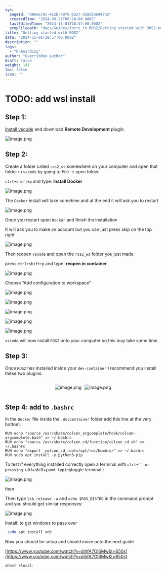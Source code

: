 ```yaml
---
sys:
  pageId: "89e0a78c-4e2b-4070-b327-d28cb0694742"
  createdTime: "2024-08-21T00:24:00.000Z"
  lastEditedTime: "2024-11-01T18:57:00.000Z"
  propFilepath: "docs/Guides/intro_to_ROS2/Getting started with ROS2.md"
title: "Getting started with ROS2"
date: "2024-11-01T18:57:00.000Z"
description: ""
tags:
  - "Onboarding"
author: "Overridden author"
draft: false
weight: 141
toc: false
icon: ""
---
```


# TODO: add wsl install

## Step 1:

[Install vscode](https://code.visualstudio.com/download) and download **Remote Development** plugin:

![image.png](https://prod-files-secure.s3.us-west-2.amazonaws.com/d518164a-d88e-44d1-a4ee-3adb3bd8bce0/efb52993-1881-4a40-b95e-6f020334f022/image.png?X-Amz-Algorithm=AWS4-HMAC-SHA256&X-Amz-Content-Sha256=UNSIGNED-PAYLOAD&X-Amz-Credential=ASIAZI2LB466XO7KP5WL%2F20250506%2Fus-west-2%2Fs3%2Faws4_request&X-Amz-Date=20250506T070926Z&X-Amz-Expires=3600&X-Amz-Security-Token=IQoJb3JpZ2luX2VjEJf%2F%2F%2F%2F%2F%2F%2F%2F%2F%2FwEaCXVzLXdlc3QtMiJIMEYCIQCPfTTJslV9YE1maxY024l4TOdr2cNrjtEhDRFew1ShPAIhAOFO6TBdBESsQobFPY6PZ3HS5CiBLzoPc46VO5N%2BukzgKv8DCD8QABoMNjM3NDIzMTgzODA1IgzjlwW5Tf1yLCKt2rQq3AMO2I%2BBq%2BEYjkZBD%2BeDAGPptfDwpRKJZdzsHGFdLtkqDBkE5dABknHo17qp7SFHC8oSuiNovWTpGz5ko%2BFXVo3ghopcuqOollOa%2BX%2BCHxfnxihvtsJn7z3%2FeQ%2BNxN4iPPiT27xEztgoYDF2uqt%2FNIIur%2FjLtIgbzu5%2FyA4VfRe9GraPBb9A3tFPlVin08e2HlmVGPb5PjYH4YwvgnSU0Ipa0HXvtDJDFfpvqu3OYknDuuWwzV47B6JQZOx1H%2Bw7QirrwLThR%2Bp7DhStFLS4YHzy%2BeiV8nNQaA%2BY7SsWYovxgNOSEgqa0BXWPt9X2y%2BoLZG%2FBjbsb63hWcON%2B8Na0dxfCaEZZ1XzsS94Ux96Zx318DihyVmAtTzX0EW%2F2JbxxUdPcTOTKnXagF8rQbyL4LGyeuQoUM2ymZccMu8iO1D3MqdiEZuXKybcgPYzzIfSYxSOeeo16I2guWXlD6xzjXhjgRc2cCg1uVKH2T%2FWHAqGZrBj%2FsB5CzIurc997uChEZC7o50erb%2FC2nhgnsUNO4ZlzrJ5me01sNTeWVIemLQT22uT1z%2BKv1M9E0Ron7qjh%2FtGRzLuCUBu1T%2BzoihDJ17gMvPfNbu5tUfdnaSkBBEs1dUqwryqAf%2FoqPeO3jC41ebABjqkAfJFV3hZOg4A4DJADJKbZnLvIeuGGOyotEJK2Kv0Lb2OVrERtWIgdmtI20Dsl4IobLTiXDA3xDbUOoeVj8GReL2k2iTyICKvPdCbwIJoAR2L8bXQGunQLLbnHC8EvBjOG6y%2FCOSh7%2FByFqhrGleZEKgHdoTKssPuQpcn9cx2phY8%2FRxM46v8yzS0JLb9wjetnmHYyz%2FhxHXT39VmQyWYru4nIt5M&X-Amz-Signature=793fd1351f3008ba5b810ed12b115a9ffc0889cd27c6b4ebef7dd28dc1f3c61b&X-Amz-SignedHeaders=host&x-id=GetObject)

## Step 2:

Create a folder called `ros2_ws` somewhere on your computer and open that folder in `vscode` by going to File → open folder 

`ctrl+shift+p` and type: **Install Docker**

![image.png](https://prod-files-secure.s3.us-west-2.amazonaws.com/d518164a-d88e-44d1-a4ee-3adb3bd8bce0/2269dc0e-1cd5-47ff-bceb-c04ad9b2eab0/image.png?X-Amz-Algorithm=AWS4-HMAC-SHA256&X-Amz-Content-Sha256=UNSIGNED-PAYLOAD&X-Amz-Credential=ASIAZI2LB466XO7KP5WL%2F20250506%2Fus-west-2%2Fs3%2Faws4_request&X-Amz-Date=20250506T070926Z&X-Amz-Expires=3600&X-Amz-Security-Token=IQoJb3JpZ2luX2VjEJf%2F%2F%2F%2F%2F%2F%2F%2F%2F%2FwEaCXVzLXdlc3QtMiJIMEYCIQCPfTTJslV9YE1maxY024l4TOdr2cNrjtEhDRFew1ShPAIhAOFO6TBdBESsQobFPY6PZ3HS5CiBLzoPc46VO5N%2BukzgKv8DCD8QABoMNjM3NDIzMTgzODA1IgzjlwW5Tf1yLCKt2rQq3AMO2I%2BBq%2BEYjkZBD%2BeDAGPptfDwpRKJZdzsHGFdLtkqDBkE5dABknHo17qp7SFHC8oSuiNovWTpGz5ko%2BFXVo3ghopcuqOollOa%2BX%2BCHxfnxihvtsJn7z3%2FeQ%2BNxN4iPPiT27xEztgoYDF2uqt%2FNIIur%2FjLtIgbzu5%2FyA4VfRe9GraPBb9A3tFPlVin08e2HlmVGPb5PjYH4YwvgnSU0Ipa0HXvtDJDFfpvqu3OYknDuuWwzV47B6JQZOx1H%2Bw7QirrwLThR%2Bp7DhStFLS4YHzy%2BeiV8nNQaA%2BY7SsWYovxgNOSEgqa0BXWPt9X2y%2BoLZG%2FBjbsb63hWcON%2B8Na0dxfCaEZZ1XzsS94Ux96Zx318DihyVmAtTzX0EW%2F2JbxxUdPcTOTKnXagF8rQbyL4LGyeuQoUM2ymZccMu8iO1D3MqdiEZuXKybcgPYzzIfSYxSOeeo16I2guWXlD6xzjXhjgRc2cCg1uVKH2T%2FWHAqGZrBj%2FsB5CzIurc997uChEZC7o50erb%2FC2nhgnsUNO4ZlzrJ5me01sNTeWVIemLQT22uT1z%2BKv1M9E0Ron7qjh%2FtGRzLuCUBu1T%2BzoihDJ17gMvPfNbu5tUfdnaSkBBEs1dUqwryqAf%2FoqPeO3jC41ebABjqkAfJFV3hZOg4A4DJADJKbZnLvIeuGGOyotEJK2Kv0Lb2OVrERtWIgdmtI20Dsl4IobLTiXDA3xDbUOoeVj8GReL2k2iTyICKvPdCbwIJoAR2L8bXQGunQLLbnHC8EvBjOG6y%2FCOSh7%2FByFqhrGleZEKgHdoTKssPuQpcn9cx2phY8%2FRxM46v8yzS0JLb9wjetnmHYyz%2FhxHXT39VmQyWYru4nIt5M&X-Amz-Signature=93f363cf9ce2a138089d74e2b89f5521d5e19032ce6a1dc84b505f89e6d0ba3e&X-Amz-SignedHeaders=host&x-id=GetObject)

The `Docker` install will take sometime and at the end it will ask you to restart

![image.png](https://prod-files-secure.s3.us-west-2.amazonaws.com/d518164a-d88e-44d1-a4ee-3adb3bd8bce0/ed233f78-be33-4b1f-b89c-9c346c0e961e/image.png?X-Amz-Algorithm=AWS4-HMAC-SHA256&X-Amz-Content-Sha256=UNSIGNED-PAYLOAD&X-Amz-Credential=ASIAZI2LB466XO7KP5WL%2F20250506%2Fus-west-2%2Fs3%2Faws4_request&X-Amz-Date=20250506T070926Z&X-Amz-Expires=3600&X-Amz-Security-Token=IQoJb3JpZ2luX2VjEJf%2F%2F%2F%2F%2F%2F%2F%2F%2F%2FwEaCXVzLXdlc3QtMiJIMEYCIQCPfTTJslV9YE1maxY024l4TOdr2cNrjtEhDRFew1ShPAIhAOFO6TBdBESsQobFPY6PZ3HS5CiBLzoPc46VO5N%2BukzgKv8DCD8QABoMNjM3NDIzMTgzODA1IgzjlwW5Tf1yLCKt2rQq3AMO2I%2BBq%2BEYjkZBD%2BeDAGPptfDwpRKJZdzsHGFdLtkqDBkE5dABknHo17qp7SFHC8oSuiNovWTpGz5ko%2BFXVo3ghopcuqOollOa%2BX%2BCHxfnxihvtsJn7z3%2FeQ%2BNxN4iPPiT27xEztgoYDF2uqt%2FNIIur%2FjLtIgbzu5%2FyA4VfRe9GraPBb9A3tFPlVin08e2HlmVGPb5PjYH4YwvgnSU0Ipa0HXvtDJDFfpvqu3OYknDuuWwzV47B6JQZOx1H%2Bw7QirrwLThR%2Bp7DhStFLS4YHzy%2BeiV8nNQaA%2BY7SsWYovxgNOSEgqa0BXWPt9X2y%2BoLZG%2FBjbsb63hWcON%2B8Na0dxfCaEZZ1XzsS94Ux96Zx318DihyVmAtTzX0EW%2F2JbxxUdPcTOTKnXagF8rQbyL4LGyeuQoUM2ymZccMu8iO1D3MqdiEZuXKybcgPYzzIfSYxSOeeo16I2guWXlD6xzjXhjgRc2cCg1uVKH2T%2FWHAqGZrBj%2FsB5CzIurc997uChEZC7o50erb%2FC2nhgnsUNO4ZlzrJ5me01sNTeWVIemLQT22uT1z%2BKv1M9E0Ron7qjh%2FtGRzLuCUBu1T%2BzoihDJ17gMvPfNbu5tUfdnaSkBBEs1dUqwryqAf%2FoqPeO3jC41ebABjqkAfJFV3hZOg4A4DJADJKbZnLvIeuGGOyotEJK2Kv0Lb2OVrERtWIgdmtI20Dsl4IobLTiXDA3xDbUOoeVj8GReL2k2iTyICKvPdCbwIJoAR2L8bXQGunQLLbnHC8EvBjOG6y%2FCOSh7%2FByFqhrGleZEKgHdoTKssPuQpcn9cx2phY8%2FRxM46v8yzS0JLb9wjetnmHYyz%2FhxHXT39VmQyWYru4nIt5M&X-Amz-Signature=70be600be7882e8210ed995a2a8513f3d92c19fb2e4fea0b5debde94638d72bc&X-Amz-SignedHeaders=host&x-id=GetObject)

Once you restart open `Docker` and finish the installation

It will ask you to make an account but you can just press skip on the top right

![image.png](https://prod-files-secure.s3.us-west-2.amazonaws.com/d518164a-d88e-44d1-a4ee-3adb3bd8bce0/21010ad9-1659-4fd9-9f59-9932a09b2a3d/image.png?X-Amz-Algorithm=AWS4-HMAC-SHA256&X-Amz-Content-Sha256=UNSIGNED-PAYLOAD&X-Amz-Credential=ASIAZI2LB466XO7KP5WL%2F20250506%2Fus-west-2%2Fs3%2Faws4_request&X-Amz-Date=20250506T070926Z&X-Amz-Expires=3600&X-Amz-Security-Token=IQoJb3JpZ2luX2VjEJf%2F%2F%2F%2F%2F%2F%2F%2F%2F%2FwEaCXVzLXdlc3QtMiJIMEYCIQCPfTTJslV9YE1maxY024l4TOdr2cNrjtEhDRFew1ShPAIhAOFO6TBdBESsQobFPY6PZ3HS5CiBLzoPc46VO5N%2BukzgKv8DCD8QABoMNjM3NDIzMTgzODA1IgzjlwW5Tf1yLCKt2rQq3AMO2I%2BBq%2BEYjkZBD%2BeDAGPptfDwpRKJZdzsHGFdLtkqDBkE5dABknHo17qp7SFHC8oSuiNovWTpGz5ko%2BFXVo3ghopcuqOollOa%2BX%2BCHxfnxihvtsJn7z3%2FeQ%2BNxN4iPPiT27xEztgoYDF2uqt%2FNIIur%2FjLtIgbzu5%2FyA4VfRe9GraPBb9A3tFPlVin08e2HlmVGPb5PjYH4YwvgnSU0Ipa0HXvtDJDFfpvqu3OYknDuuWwzV47B6JQZOx1H%2Bw7QirrwLThR%2Bp7DhStFLS4YHzy%2BeiV8nNQaA%2BY7SsWYovxgNOSEgqa0BXWPt9X2y%2BoLZG%2FBjbsb63hWcON%2B8Na0dxfCaEZZ1XzsS94Ux96Zx318DihyVmAtTzX0EW%2F2JbxxUdPcTOTKnXagF8rQbyL4LGyeuQoUM2ymZccMu8iO1D3MqdiEZuXKybcgPYzzIfSYxSOeeo16I2guWXlD6xzjXhjgRc2cCg1uVKH2T%2FWHAqGZrBj%2FsB5CzIurc997uChEZC7o50erb%2FC2nhgnsUNO4ZlzrJ5me01sNTeWVIemLQT22uT1z%2BKv1M9E0Ron7qjh%2FtGRzLuCUBu1T%2BzoihDJ17gMvPfNbu5tUfdnaSkBBEs1dUqwryqAf%2FoqPeO3jC41ebABjqkAfJFV3hZOg4A4DJADJKbZnLvIeuGGOyotEJK2Kv0Lb2OVrERtWIgdmtI20Dsl4IobLTiXDA3xDbUOoeVj8GReL2k2iTyICKvPdCbwIJoAR2L8bXQGunQLLbnHC8EvBjOG6y%2FCOSh7%2FByFqhrGleZEKgHdoTKssPuQpcn9cx2phY8%2FRxM46v8yzS0JLb9wjetnmHYyz%2FhxHXT39VmQyWYru4nIt5M&X-Amz-Signature=a288f19c950b0690921d7d790321d0081c2b65c90b070fab7e776d94e3e2096d&X-Amz-SignedHeaders=host&x-id=GetObject)

Then reopen `vscode` and open the `ros2_ws` folder you just made

press `ctrl+shift+p` and type: **reopen in container**

![image.png](https://prod-files-secure.s3.us-west-2.amazonaws.com/d518164a-d88e-44d1-a4ee-3adb3bd8bce0/4e93b8c2-41ad-488c-8095-c74205196118/image.png?X-Amz-Algorithm=AWS4-HMAC-SHA256&X-Amz-Content-Sha256=UNSIGNED-PAYLOAD&X-Amz-Credential=ASIAZI2LB466XO7KP5WL%2F20250506%2Fus-west-2%2Fs3%2Faws4_request&X-Amz-Date=20250506T070926Z&X-Amz-Expires=3600&X-Amz-Security-Token=IQoJb3JpZ2luX2VjEJf%2F%2F%2F%2F%2F%2F%2F%2F%2F%2FwEaCXVzLXdlc3QtMiJIMEYCIQCPfTTJslV9YE1maxY024l4TOdr2cNrjtEhDRFew1ShPAIhAOFO6TBdBESsQobFPY6PZ3HS5CiBLzoPc46VO5N%2BukzgKv8DCD8QABoMNjM3NDIzMTgzODA1IgzjlwW5Tf1yLCKt2rQq3AMO2I%2BBq%2BEYjkZBD%2BeDAGPptfDwpRKJZdzsHGFdLtkqDBkE5dABknHo17qp7SFHC8oSuiNovWTpGz5ko%2BFXVo3ghopcuqOollOa%2BX%2BCHxfnxihvtsJn7z3%2FeQ%2BNxN4iPPiT27xEztgoYDF2uqt%2FNIIur%2FjLtIgbzu5%2FyA4VfRe9GraPBb9A3tFPlVin08e2HlmVGPb5PjYH4YwvgnSU0Ipa0HXvtDJDFfpvqu3OYknDuuWwzV47B6JQZOx1H%2Bw7QirrwLThR%2Bp7DhStFLS4YHzy%2BeiV8nNQaA%2BY7SsWYovxgNOSEgqa0BXWPt9X2y%2BoLZG%2FBjbsb63hWcON%2B8Na0dxfCaEZZ1XzsS94Ux96Zx318DihyVmAtTzX0EW%2F2JbxxUdPcTOTKnXagF8rQbyL4LGyeuQoUM2ymZccMu8iO1D3MqdiEZuXKybcgPYzzIfSYxSOeeo16I2guWXlD6xzjXhjgRc2cCg1uVKH2T%2FWHAqGZrBj%2FsB5CzIurc997uChEZC7o50erb%2FC2nhgnsUNO4ZlzrJ5me01sNTeWVIemLQT22uT1z%2BKv1M9E0Ron7qjh%2FtGRzLuCUBu1T%2BzoihDJ17gMvPfNbu5tUfdnaSkBBEs1dUqwryqAf%2FoqPeO3jC41ebABjqkAfJFV3hZOg4A4DJADJKbZnLvIeuGGOyotEJK2Kv0Lb2OVrERtWIgdmtI20Dsl4IobLTiXDA3xDbUOoeVj8GReL2k2iTyICKvPdCbwIJoAR2L8bXQGunQLLbnHC8EvBjOG6y%2FCOSh7%2FByFqhrGleZEKgHdoTKssPuQpcn9cx2phY8%2FRxM46v8yzS0JLb9wjetnmHYyz%2FhxHXT39VmQyWYru4nIt5M&X-Amz-Signature=f2061c69dcfcd0059c47eb5617b4ae4a3f17026f874186784e5c66ddba555696&X-Amz-SignedHeaders=host&x-id=GetObject)

Choose “Add configuration to workspace”

![image.png](https://prod-files-secure.s3.us-west-2.amazonaws.com/d518164a-d88e-44d1-a4ee-3adb3bd8bce0/9560b282-5060-4989-ba37-97e7b2c22476/image.png?X-Amz-Algorithm=AWS4-HMAC-SHA256&X-Amz-Content-Sha256=UNSIGNED-PAYLOAD&X-Amz-Credential=ASIAZI2LB466XO7KP5WL%2F20250506%2Fus-west-2%2Fs3%2Faws4_request&X-Amz-Date=20250506T070926Z&X-Amz-Expires=3600&X-Amz-Security-Token=IQoJb3JpZ2luX2VjEJf%2F%2F%2F%2F%2F%2F%2F%2F%2F%2FwEaCXVzLXdlc3QtMiJIMEYCIQCPfTTJslV9YE1maxY024l4TOdr2cNrjtEhDRFew1ShPAIhAOFO6TBdBESsQobFPY6PZ3HS5CiBLzoPc46VO5N%2BukzgKv8DCD8QABoMNjM3NDIzMTgzODA1IgzjlwW5Tf1yLCKt2rQq3AMO2I%2BBq%2BEYjkZBD%2BeDAGPptfDwpRKJZdzsHGFdLtkqDBkE5dABknHo17qp7SFHC8oSuiNovWTpGz5ko%2BFXVo3ghopcuqOollOa%2BX%2BCHxfnxihvtsJn7z3%2FeQ%2BNxN4iPPiT27xEztgoYDF2uqt%2FNIIur%2FjLtIgbzu5%2FyA4VfRe9GraPBb9A3tFPlVin08e2HlmVGPb5PjYH4YwvgnSU0Ipa0HXvtDJDFfpvqu3OYknDuuWwzV47B6JQZOx1H%2Bw7QirrwLThR%2Bp7DhStFLS4YHzy%2BeiV8nNQaA%2BY7SsWYovxgNOSEgqa0BXWPt9X2y%2BoLZG%2FBjbsb63hWcON%2B8Na0dxfCaEZZ1XzsS94Ux96Zx318DihyVmAtTzX0EW%2F2JbxxUdPcTOTKnXagF8rQbyL4LGyeuQoUM2ymZccMu8iO1D3MqdiEZuXKybcgPYzzIfSYxSOeeo16I2guWXlD6xzjXhjgRc2cCg1uVKH2T%2FWHAqGZrBj%2FsB5CzIurc997uChEZC7o50erb%2FC2nhgnsUNO4ZlzrJ5me01sNTeWVIemLQT22uT1z%2BKv1M9E0Ron7qjh%2FtGRzLuCUBu1T%2BzoihDJ17gMvPfNbu5tUfdnaSkBBEs1dUqwryqAf%2FoqPeO3jC41ebABjqkAfJFV3hZOg4A4DJADJKbZnLvIeuGGOyotEJK2Kv0Lb2OVrERtWIgdmtI20Dsl4IobLTiXDA3xDbUOoeVj8GReL2k2iTyICKvPdCbwIJoAR2L8bXQGunQLLbnHC8EvBjOG6y%2FCOSh7%2FByFqhrGleZEKgHdoTKssPuQpcn9cx2phY8%2FRxM46v8yzS0JLb9wjetnmHYyz%2FhxHXT39VmQyWYru4nIt5M&X-Amz-Signature=753afb60f4a3bdfd94e8be60bc6158ff11a7157ab5e60edcc65579ef7d64ed8d&X-Amz-SignedHeaders=host&x-id=GetObject)

![image.png](https://prod-files-secure.s3.us-west-2.amazonaws.com/d518164a-d88e-44d1-a4ee-3adb3bd8bce0/2ee63f81-886b-48e8-a553-dc6e5eac99e4/image.png?X-Amz-Algorithm=AWS4-HMAC-SHA256&X-Amz-Content-Sha256=UNSIGNED-PAYLOAD&X-Amz-Credential=ASIAZI2LB466XO7KP5WL%2F20250506%2Fus-west-2%2Fs3%2Faws4_request&X-Amz-Date=20250506T070926Z&X-Amz-Expires=3600&X-Amz-Security-Token=IQoJb3JpZ2luX2VjEJf%2F%2F%2F%2F%2F%2F%2F%2F%2F%2FwEaCXVzLXdlc3QtMiJIMEYCIQCPfTTJslV9YE1maxY024l4TOdr2cNrjtEhDRFew1ShPAIhAOFO6TBdBESsQobFPY6PZ3HS5CiBLzoPc46VO5N%2BukzgKv8DCD8QABoMNjM3NDIzMTgzODA1IgzjlwW5Tf1yLCKt2rQq3AMO2I%2BBq%2BEYjkZBD%2BeDAGPptfDwpRKJZdzsHGFdLtkqDBkE5dABknHo17qp7SFHC8oSuiNovWTpGz5ko%2BFXVo3ghopcuqOollOa%2BX%2BCHxfnxihvtsJn7z3%2FeQ%2BNxN4iPPiT27xEztgoYDF2uqt%2FNIIur%2FjLtIgbzu5%2FyA4VfRe9GraPBb9A3tFPlVin08e2HlmVGPb5PjYH4YwvgnSU0Ipa0HXvtDJDFfpvqu3OYknDuuWwzV47B6JQZOx1H%2Bw7QirrwLThR%2Bp7DhStFLS4YHzy%2BeiV8nNQaA%2BY7SsWYovxgNOSEgqa0BXWPt9X2y%2BoLZG%2FBjbsb63hWcON%2B8Na0dxfCaEZZ1XzsS94Ux96Zx318DihyVmAtTzX0EW%2F2JbxxUdPcTOTKnXagF8rQbyL4LGyeuQoUM2ymZccMu8iO1D3MqdiEZuXKybcgPYzzIfSYxSOeeo16I2guWXlD6xzjXhjgRc2cCg1uVKH2T%2FWHAqGZrBj%2FsB5CzIurc997uChEZC7o50erb%2FC2nhgnsUNO4ZlzrJ5me01sNTeWVIemLQT22uT1z%2BKv1M9E0Ron7qjh%2FtGRzLuCUBu1T%2BzoihDJ17gMvPfNbu5tUfdnaSkBBEs1dUqwryqAf%2FoqPeO3jC41ebABjqkAfJFV3hZOg4A4DJADJKbZnLvIeuGGOyotEJK2Kv0Lb2OVrERtWIgdmtI20Dsl4IobLTiXDA3xDbUOoeVj8GReL2k2iTyICKvPdCbwIJoAR2L8bXQGunQLLbnHC8EvBjOG6y%2FCOSh7%2FByFqhrGleZEKgHdoTKssPuQpcn9cx2phY8%2FRxM46v8yzS0JLb9wjetnmHYyz%2FhxHXT39VmQyWYru4nIt5M&X-Amz-Signature=01537580c970caed71614b56bd6d79d547438634e1f105a58dc344371e45b578&X-Amz-SignedHeaders=host&x-id=GetObject)

![image.png](https://prod-files-secure.s3.us-west-2.amazonaws.com/d518164a-d88e-44d1-a4ee-3adb3bd8bce0/ae1580b2-b048-407e-aed9-b584224a7a04/image.png?X-Amz-Algorithm=AWS4-HMAC-SHA256&X-Amz-Content-Sha256=UNSIGNED-PAYLOAD&X-Amz-Credential=ASIAZI2LB466XO7KP5WL%2F20250506%2Fus-west-2%2Fs3%2Faws4_request&X-Amz-Date=20250506T070926Z&X-Amz-Expires=3600&X-Amz-Security-Token=IQoJb3JpZ2luX2VjEJf%2F%2F%2F%2F%2F%2F%2F%2F%2F%2FwEaCXVzLXdlc3QtMiJIMEYCIQCPfTTJslV9YE1maxY024l4TOdr2cNrjtEhDRFew1ShPAIhAOFO6TBdBESsQobFPY6PZ3HS5CiBLzoPc46VO5N%2BukzgKv8DCD8QABoMNjM3NDIzMTgzODA1IgzjlwW5Tf1yLCKt2rQq3AMO2I%2BBq%2BEYjkZBD%2BeDAGPptfDwpRKJZdzsHGFdLtkqDBkE5dABknHo17qp7SFHC8oSuiNovWTpGz5ko%2BFXVo3ghopcuqOollOa%2BX%2BCHxfnxihvtsJn7z3%2FeQ%2BNxN4iPPiT27xEztgoYDF2uqt%2FNIIur%2FjLtIgbzu5%2FyA4VfRe9GraPBb9A3tFPlVin08e2HlmVGPb5PjYH4YwvgnSU0Ipa0HXvtDJDFfpvqu3OYknDuuWwzV47B6JQZOx1H%2Bw7QirrwLThR%2Bp7DhStFLS4YHzy%2BeiV8nNQaA%2BY7SsWYovxgNOSEgqa0BXWPt9X2y%2BoLZG%2FBjbsb63hWcON%2B8Na0dxfCaEZZ1XzsS94Ux96Zx318DihyVmAtTzX0EW%2F2JbxxUdPcTOTKnXagF8rQbyL4LGyeuQoUM2ymZccMu8iO1D3MqdiEZuXKybcgPYzzIfSYxSOeeo16I2guWXlD6xzjXhjgRc2cCg1uVKH2T%2FWHAqGZrBj%2FsB5CzIurc997uChEZC7o50erb%2FC2nhgnsUNO4ZlzrJ5me01sNTeWVIemLQT22uT1z%2BKv1M9E0Ron7qjh%2FtGRzLuCUBu1T%2BzoihDJ17gMvPfNbu5tUfdnaSkBBEs1dUqwryqAf%2FoqPeO3jC41ebABjqkAfJFV3hZOg4A4DJADJKbZnLvIeuGGOyotEJK2Kv0Lb2OVrERtWIgdmtI20Dsl4IobLTiXDA3xDbUOoeVj8GReL2k2iTyICKvPdCbwIJoAR2L8bXQGunQLLbnHC8EvBjOG6y%2FCOSh7%2FByFqhrGleZEKgHdoTKssPuQpcn9cx2phY8%2FRxM46v8yzS0JLb9wjetnmHYyz%2FhxHXT39VmQyWYru4nIt5M&X-Amz-Signature=b91f8b1b4162e7c7058cc4e366ad542acf7f29a25dcc1e9f1a262f990f6a312e&X-Amz-SignedHeaders=host&x-id=GetObject)

![image.png](https://prod-files-secure.s3.us-west-2.amazonaws.com/d518164a-d88e-44d1-a4ee-3adb3bd8bce0/53255b28-f75e-430f-b9e3-c0ac8577e42b/image.png?X-Amz-Algorithm=AWS4-HMAC-SHA256&X-Amz-Content-Sha256=UNSIGNED-PAYLOAD&X-Amz-Credential=ASIAZI2LB466XO7KP5WL%2F20250506%2Fus-west-2%2Fs3%2Faws4_request&X-Amz-Date=20250506T070926Z&X-Amz-Expires=3600&X-Amz-Security-Token=IQoJb3JpZ2luX2VjEJf%2F%2F%2F%2F%2F%2F%2F%2F%2F%2FwEaCXVzLXdlc3QtMiJIMEYCIQCPfTTJslV9YE1maxY024l4TOdr2cNrjtEhDRFew1ShPAIhAOFO6TBdBESsQobFPY6PZ3HS5CiBLzoPc46VO5N%2BukzgKv8DCD8QABoMNjM3NDIzMTgzODA1IgzjlwW5Tf1yLCKt2rQq3AMO2I%2BBq%2BEYjkZBD%2BeDAGPptfDwpRKJZdzsHGFdLtkqDBkE5dABknHo17qp7SFHC8oSuiNovWTpGz5ko%2BFXVo3ghopcuqOollOa%2BX%2BCHxfnxihvtsJn7z3%2FeQ%2BNxN4iPPiT27xEztgoYDF2uqt%2FNIIur%2FjLtIgbzu5%2FyA4VfRe9GraPBb9A3tFPlVin08e2HlmVGPb5PjYH4YwvgnSU0Ipa0HXvtDJDFfpvqu3OYknDuuWwzV47B6JQZOx1H%2Bw7QirrwLThR%2Bp7DhStFLS4YHzy%2BeiV8nNQaA%2BY7SsWYovxgNOSEgqa0BXWPt9X2y%2BoLZG%2FBjbsb63hWcON%2B8Na0dxfCaEZZ1XzsS94Ux96Zx318DihyVmAtTzX0EW%2F2JbxxUdPcTOTKnXagF8rQbyL4LGyeuQoUM2ymZccMu8iO1D3MqdiEZuXKybcgPYzzIfSYxSOeeo16I2guWXlD6xzjXhjgRc2cCg1uVKH2T%2FWHAqGZrBj%2FsB5CzIurc997uChEZC7o50erb%2FC2nhgnsUNO4ZlzrJ5me01sNTeWVIemLQT22uT1z%2BKv1M9E0Ron7qjh%2FtGRzLuCUBu1T%2BzoihDJ17gMvPfNbu5tUfdnaSkBBEs1dUqwryqAf%2FoqPeO3jC41ebABjqkAfJFV3hZOg4A4DJADJKbZnLvIeuGGOyotEJK2Kv0Lb2OVrERtWIgdmtI20Dsl4IobLTiXDA3xDbUOoeVj8GReL2k2iTyICKvPdCbwIJoAR2L8bXQGunQLLbnHC8EvBjOG6y%2FCOSh7%2FByFqhrGleZEKgHdoTKssPuQpcn9cx2phY8%2FRxM46v8yzS0JLb9wjetnmHYyz%2FhxHXT39VmQyWYru4nIt5M&X-Amz-Signature=f8f1977a34d7be028f5d653ab2c15f7a9728d31391e1d2a740e0f743f709c29d&X-Amz-SignedHeaders=host&x-id=GetObject)

![image.png](https://prod-files-secure.s3.us-west-2.amazonaws.com/d518164a-d88e-44d1-a4ee-3adb3bd8bce0/7c562767-5af9-4ffb-97d1-327bcdf4ee00/image.png?X-Amz-Algorithm=AWS4-HMAC-SHA256&X-Amz-Content-Sha256=UNSIGNED-PAYLOAD&X-Amz-Credential=ASIAZI2LB466XO7KP5WL%2F20250506%2Fus-west-2%2Fs3%2Faws4_request&X-Amz-Date=20250506T070926Z&X-Amz-Expires=3600&X-Amz-Security-Token=IQoJb3JpZ2luX2VjEJf%2F%2F%2F%2F%2F%2F%2F%2F%2F%2FwEaCXVzLXdlc3QtMiJIMEYCIQCPfTTJslV9YE1maxY024l4TOdr2cNrjtEhDRFew1ShPAIhAOFO6TBdBESsQobFPY6PZ3HS5CiBLzoPc46VO5N%2BukzgKv8DCD8QABoMNjM3NDIzMTgzODA1IgzjlwW5Tf1yLCKt2rQq3AMO2I%2BBq%2BEYjkZBD%2BeDAGPptfDwpRKJZdzsHGFdLtkqDBkE5dABknHo17qp7SFHC8oSuiNovWTpGz5ko%2BFXVo3ghopcuqOollOa%2BX%2BCHxfnxihvtsJn7z3%2FeQ%2BNxN4iPPiT27xEztgoYDF2uqt%2FNIIur%2FjLtIgbzu5%2FyA4VfRe9GraPBb9A3tFPlVin08e2HlmVGPb5PjYH4YwvgnSU0Ipa0HXvtDJDFfpvqu3OYknDuuWwzV47B6JQZOx1H%2Bw7QirrwLThR%2Bp7DhStFLS4YHzy%2BeiV8nNQaA%2BY7SsWYovxgNOSEgqa0BXWPt9X2y%2BoLZG%2FBjbsb63hWcON%2B8Na0dxfCaEZZ1XzsS94Ux96Zx318DihyVmAtTzX0EW%2F2JbxxUdPcTOTKnXagF8rQbyL4LGyeuQoUM2ymZccMu8iO1D3MqdiEZuXKybcgPYzzIfSYxSOeeo16I2guWXlD6xzjXhjgRc2cCg1uVKH2T%2FWHAqGZrBj%2FsB5CzIurc997uChEZC7o50erb%2FC2nhgnsUNO4ZlzrJ5me01sNTeWVIemLQT22uT1z%2BKv1M9E0Ron7qjh%2FtGRzLuCUBu1T%2BzoihDJ17gMvPfNbu5tUfdnaSkBBEs1dUqwryqAf%2FoqPeO3jC41ebABjqkAfJFV3hZOg4A4DJADJKbZnLvIeuGGOyotEJK2Kv0Lb2OVrERtWIgdmtI20Dsl4IobLTiXDA3xDbUOoeVj8GReL2k2iTyICKvPdCbwIJoAR2L8bXQGunQLLbnHC8EvBjOG6y%2FCOSh7%2FByFqhrGleZEKgHdoTKssPuQpcn9cx2phY8%2FRxM46v8yzS0JLb9wjetnmHYyz%2FhxHXT39VmQyWYru4nIt5M&X-Amz-Signature=2b8574f3d924429f0566cfcd4a124c6a3f9e150262cd1b9113c93998494870c7&X-Amz-SignedHeaders=host&x-id=GetObject)

`vscode` will now install `ROS2` onto your computer so this may take some time.

## Step 3:

Once `ROS2` has installed inside your `dev-container` I recommend you install these two plugins:

<div style="display: flex;flex-direction: row; column-gap:10px; max-width: 630px;justify-content: center;">
<div>

![image.png](https://prod-files-secure.s3.us-west-2.amazonaws.com/d518164a-d88e-44d1-a4ee-3adb3bd8bce0/3fc3d550-5a54-4ba1-ba6b-faa01cdb7369/image.png?X-Amz-Algorithm=AWS4-HMAC-SHA256&X-Amz-Content-Sha256=UNSIGNED-PAYLOAD&X-Amz-Credential=ASIAZI2LB466QNI65TJP%2F20250506%2Fus-west-2%2Fs3%2Faws4_request&X-Amz-Date=20250506T070927Z&X-Amz-Expires=3600&X-Amz-Security-Token=IQoJb3JpZ2luX2VjEJf%2F%2F%2F%2F%2F%2F%2F%2F%2F%2FwEaCXVzLXdlc3QtMiJHMEUCIQDv%2BKgCifqAj7kkAMiMO%2BSLGYgvN5H7GfHqXBLIuiORpwIgPTlixfLN6zJ3ZZbZH87%2BXp%2FMrGNn5QuBCUSjmtv5iBkq%2FwMIQBAAGgw2Mzc0MjMxODM4MDUiDJkEtD9FwsZSjFRmACrcA%2FxVWTShjBwJiB%2BegOMzPwQMCzMjn3yy2eok%2BSmR%2B8dQ3O2uMGQoBMWWRTVI8n3BpA1jZy%2BAKFb0YHVkC8xnuRh4Zo%2BaCbccLe8%2B47kUPpwBrG%2F%2FDU5Kw0OaA4a%2FBEqCceiiF708YvoVtZV2kvLB%2FEsnMLGXZQ5jh7dYBcOuJYcmxWHOPXoDu1nMaBPvhJh3GsyIKB7Cy%2BqAPHLHS0q%2BdpZOP1xSGVoSNJQa9y7xWmUQ3D1F1JGpJ6YL%2BuDELNF8ZAjL%2B%2FPideLTbpk6hU71NfTB8bA0UnmQB8Xi0Altsob3HQ1Cpvc2pkga3moV2tNGf0YKLb5RhXl55bb5OAOYoe0nCzLba3oHVQ47UXKjXkKckPcyWRKHBOnF4bSVF%2FaQ49htxV0Y03Q62RZapxDGcX7DosA%2Fs0uIPl%2F4Q5Nhe7UAh3x2eKx8x8z1hhc%2BHrwK0X0PnjGKoxFtecRG5uOv8wO35fsbOud%2B4pQcraniACEZk5M1w%2BAGeGX5IQzNYMS0gsCHxbl6bKcvI9%2B6NTDNrFVEWARNuMbNV9dk4drehauNfTyxHczKiei9HbODPBfMtb898nwAOEObKT9daZH9THheoz4MRxh5%2BIVrHv64t3tV%2BXdUTh2m6O6EKAxoMPXV5sAGOqUBDY97HK2vVJozn91BwPzrVQSAfKv57d%2F43olyodjXUrURgUImjz%2F5oq0u3CphgsAl7x%2BfdzLpSVClhBQpgQAizvBr%2BMMICeoeZmGzZreJcDJNU7ZJrAKQNOGwV%2FG3o6UXxRtXvge%2B9wKTcbn%2Fmzxj1dTDAEw8zNLVAhqeJHmYQAzIuheZAJOdkFtEJbpSbhKzYffoqYQVr7OF01AjJk4j42t17gFP&X-Amz-Signature=f16273057ec4007b5cb28d5a7a7f4892ee6e886f0bd651dbba1daf20dd520b36&X-Amz-SignedHeaders=host&x-id=GetObject)

</div>
<div>

![image.png](https://prod-files-secure.s3.us-west-2.amazonaws.com/d518164a-d88e-44d1-a4ee-3adb3bd8bce0/d994cc66-13c2-4093-a5a3-f84cf4601a82/image.png?X-Amz-Algorithm=AWS4-HMAC-SHA256&X-Amz-Content-Sha256=UNSIGNED-PAYLOAD&X-Amz-Credential=ASIAZI2LB466V2VDMHSL%2F20250506%2Fus-west-2%2Fs3%2Faws4_request&X-Amz-Date=20250506T070927Z&X-Amz-Expires=3600&X-Amz-Security-Token=IQoJb3JpZ2luX2VjEJf%2F%2F%2F%2F%2F%2F%2F%2F%2F%2FwEaCXVzLXdlc3QtMiJHMEUCIFM%2FEVkvVfFfDbOk5xHX5unRUlqqBlYNkpGwAc0iJXQlAiEA5a%2BzAxMdFYKlkV%2Flwf1NvDKkNT30%2BTuogFAS7KnzmQ8q%2FwMIPxAAGgw2Mzc0MjMxODM4MDUiDJeAsFbhjooW7sEjlSrcA90%2FIftYbjmvtybCZYQJZouNJnb%2FcS62SqQetI%2BtPKFlOMqCIFe0SsPM7iX7dAEgV7LHjhDhI%2B%2F6rF37TuCdioEbPhxxCzTN76ucKChwTOPANTKazICUDUe7BxqHGAwwaxt%2BiJy52uIUEwuTXCEsIyxntKlllWwsxyDkWxgzY9V5wjUu2gGwSPiJMyyaajJPwo10aFlSJeIb1ttPeLquJatkBZueLhYh5KqO%2BE2%2FEc2qpWzV3740IzQAtVLRYtmI08vIMNBHhOGiQfRQS5MdM54L6Y3miYxUDC2V8ZpIR9RmvywPOxbkQbfRwID%2Br%2Fqf0oHL1GOUSH6aNwVNglF5GvWYTHRyCkLoZ%2FcMUQ2Ti5UTVKmeCqvFAXwGimLn1RgwqLfur8b6QcfyEimC%2FwVNWy7Li7qOS6dVfFmEAPo6zF%2BXNhN5mBHGzFhXdxr6YDFYwUsF7yt9Cn48%2Fvlrc7tJAWESxuwE0zazUZG9jHlDGs%2FrSIO6%2FYUGxxpGAPPimso32YtbfZere%2Fb2CIX4RDOFqUKryH9XMQzZFXeLuepk%2BfifK%2BJgCYUQiF9ZHXK9cTFMe%2Bcy%2F%2Bbcy%2Bn1Fpi%2BSYTHf1rleAmMuyL%2F4YXuP6nYGGlaiFigmcOvi940QjZYMKjV5sAGOqUBQ%2Bd%2FRRR8dKY9yI7y8R2YrcKfj496cE151fTrmTYrjzUVO%2Boss4PdS7emTrADAJeE%2F3wOGESuUiy5khYs2ooSbUFWLbDLEpAkoukriwM835nmGaqlfDtQdOSG1WQYdSLBi1EjysyromDlkolcQnKnafZB8lmuRK1P5QYEVOa3hQtDb2Z%2FrNh0sKUX4qFvEMzfl4WhFSNAluziMGMDa0%2BWlI587uwH&X-Amz-Signature=f63986f3d5649ee21b60b8f05820a90266a8301d1d542fcc1fc7c75175525fcb&X-Amz-SignedHeaders=host&x-id=GetObject)

</div>
</div>

## Step 4: add to `.bashrc`

In the `Docker` file inside the `.devcontainer` folder add this line at the very bottom: 

```docker
RUN echo "source /usr/share/colcon_argcomplete/hook/colcon-argcomplete.bash" >> ~/.bashrc
RUN echo "source /usr/share/colcon_cd/function/colcon_cd.sh" >> ~/.bashrc
RUN echo "export _colcon_cd_root=/opt/ros/humble/" >> ~/.bashrc
RUN sudo apt install -y python3-pip 
```

To test if everything installed correctly open a terminal with `ctrl+`` or pressing `ctrl+shift+p` and typing `toggle terminal`:

![image.png](https://prod-files-secure.s3.us-west-2.amazonaws.com/d518164a-d88e-44d1-a4ee-3adb3bd8bce0/6a4943d8-b04e-4c02-9a58-775f3384d1a5/image.png?X-Amz-Algorithm=AWS4-HMAC-SHA256&X-Amz-Content-Sha256=UNSIGNED-PAYLOAD&X-Amz-Credential=ASIAZI2LB466XO7KP5WL%2F20250506%2Fus-west-2%2Fs3%2Faws4_request&X-Amz-Date=20250506T070926Z&X-Amz-Expires=3600&X-Amz-Security-Token=IQoJb3JpZ2luX2VjEJf%2F%2F%2F%2F%2F%2F%2F%2F%2F%2FwEaCXVzLXdlc3QtMiJIMEYCIQCPfTTJslV9YE1maxY024l4TOdr2cNrjtEhDRFew1ShPAIhAOFO6TBdBESsQobFPY6PZ3HS5CiBLzoPc46VO5N%2BukzgKv8DCD8QABoMNjM3NDIzMTgzODA1IgzjlwW5Tf1yLCKt2rQq3AMO2I%2BBq%2BEYjkZBD%2BeDAGPptfDwpRKJZdzsHGFdLtkqDBkE5dABknHo17qp7SFHC8oSuiNovWTpGz5ko%2BFXVo3ghopcuqOollOa%2BX%2BCHxfnxihvtsJn7z3%2FeQ%2BNxN4iPPiT27xEztgoYDF2uqt%2FNIIur%2FjLtIgbzu5%2FyA4VfRe9GraPBb9A3tFPlVin08e2HlmVGPb5PjYH4YwvgnSU0Ipa0HXvtDJDFfpvqu3OYknDuuWwzV47B6JQZOx1H%2Bw7QirrwLThR%2Bp7DhStFLS4YHzy%2BeiV8nNQaA%2BY7SsWYovxgNOSEgqa0BXWPt9X2y%2BoLZG%2FBjbsb63hWcON%2B8Na0dxfCaEZZ1XzsS94Ux96Zx318DihyVmAtTzX0EW%2F2JbxxUdPcTOTKnXagF8rQbyL4LGyeuQoUM2ymZccMu8iO1D3MqdiEZuXKybcgPYzzIfSYxSOeeo16I2guWXlD6xzjXhjgRc2cCg1uVKH2T%2FWHAqGZrBj%2FsB5CzIurc997uChEZC7o50erb%2FC2nhgnsUNO4ZlzrJ5me01sNTeWVIemLQT22uT1z%2BKv1M9E0Ron7qjh%2FtGRzLuCUBu1T%2BzoihDJ17gMvPfNbu5tUfdnaSkBBEs1dUqwryqAf%2FoqPeO3jC41ebABjqkAfJFV3hZOg4A4DJADJKbZnLvIeuGGOyotEJK2Kv0Lb2OVrERtWIgdmtI20Dsl4IobLTiXDA3xDbUOoeVj8GReL2k2iTyICKvPdCbwIJoAR2L8bXQGunQLLbnHC8EvBjOG6y%2FCOSh7%2FByFqhrGleZEKgHdoTKssPuQpcn9cx2phY8%2FRxM46v8yzS0JLb9wjetnmHYyz%2FhxHXT39VmQyWYru4nIt5M&X-Amz-Signature=840776b612a25eb6e59c482ec495aa007f4c4bbfcba1f67156181220214218ba&X-Amz-SignedHeaders=host&x-id=GetObject)

then 

Then type `lsb_release -a` and `echo $ROS_DISTRO` in the command prompt and you should get similar responses:

![image.png](https://prod-files-secure.s3.us-west-2.amazonaws.com/d518164a-d88e-44d1-a4ee-3adb3bd8bce0/3e635dec-a805-4e85-8b9e-d000e5b71a4e/image.png?X-Amz-Algorithm=AWS4-HMAC-SHA256&X-Amz-Content-Sha256=UNSIGNED-PAYLOAD&X-Amz-Credential=ASIAZI2LB466XO7KP5WL%2F20250506%2Fus-west-2%2Fs3%2Faws4_request&X-Amz-Date=20250506T070926Z&X-Amz-Expires=3600&X-Amz-Security-Token=IQoJb3JpZ2luX2VjEJf%2F%2F%2F%2F%2F%2F%2F%2F%2F%2FwEaCXVzLXdlc3QtMiJIMEYCIQCPfTTJslV9YE1maxY024l4TOdr2cNrjtEhDRFew1ShPAIhAOFO6TBdBESsQobFPY6PZ3HS5CiBLzoPc46VO5N%2BukzgKv8DCD8QABoMNjM3NDIzMTgzODA1IgzjlwW5Tf1yLCKt2rQq3AMO2I%2BBq%2BEYjkZBD%2BeDAGPptfDwpRKJZdzsHGFdLtkqDBkE5dABknHo17qp7SFHC8oSuiNovWTpGz5ko%2BFXVo3ghopcuqOollOa%2BX%2BCHxfnxihvtsJn7z3%2FeQ%2BNxN4iPPiT27xEztgoYDF2uqt%2FNIIur%2FjLtIgbzu5%2FyA4VfRe9GraPBb9A3tFPlVin08e2HlmVGPb5PjYH4YwvgnSU0Ipa0HXvtDJDFfpvqu3OYknDuuWwzV47B6JQZOx1H%2Bw7QirrwLThR%2Bp7DhStFLS4YHzy%2BeiV8nNQaA%2BY7SsWYovxgNOSEgqa0BXWPt9X2y%2BoLZG%2FBjbsb63hWcON%2B8Na0dxfCaEZZ1XzsS94Ux96Zx318DihyVmAtTzX0EW%2F2JbxxUdPcTOTKnXagF8rQbyL4LGyeuQoUM2ymZccMu8iO1D3MqdiEZuXKybcgPYzzIfSYxSOeeo16I2guWXlD6xzjXhjgRc2cCg1uVKH2T%2FWHAqGZrBj%2FsB5CzIurc997uChEZC7o50erb%2FC2nhgnsUNO4ZlzrJ5me01sNTeWVIemLQT22uT1z%2BKv1M9E0Ron7qjh%2FtGRzLuCUBu1T%2BzoihDJ17gMvPfNbu5tUfdnaSkBBEs1dUqwryqAf%2FoqPeO3jC41ebABjqkAfJFV3hZOg4A4DJADJKbZnLvIeuGGOyotEJK2Kv0Lb2OVrERtWIgdmtI20Dsl4IobLTiXDA3xDbUOoeVj8GReL2k2iTyICKvPdCbwIJoAR2L8bXQGunQLLbnHC8EvBjOG6y%2FCOSh7%2FByFqhrGleZEKgHdoTKssPuQpcn9cx2phY8%2FRxM46v8yzS0JLb9wjetnmHYyz%2FhxHXT39VmQyWYru4nIt5M&X-Amz-Signature=94976a9b36074c17c6ac60a55abfb5cc114448780a162ae4f8b9e06c7f671f80&X-Amz-SignedHeaders=host&x-id=GetObject)

Install:  to get windows to pass over

```bash
 sudo apt install xcb
```

Now you should be setup and should move onto the next guide 

[https://www.youtube.com/watch?v=dihfA7Ol6Mw&t=650s](https://www.youtube.com/watch?v=dihfA7Ol6Mw&t=650s)

```python
xhost +local:
```
